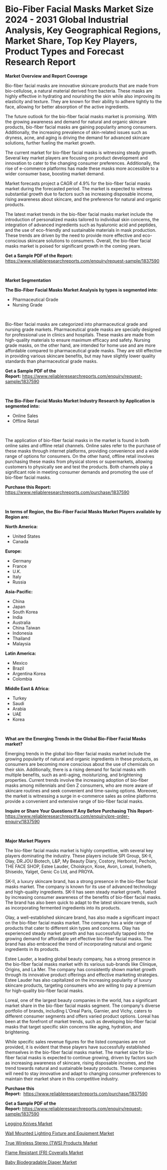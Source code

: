 <p><h1>Bio-Fiber Facial Masks Market Size 2024 - 2031 Global Industrial Analysis, Key Geographical Regions, Market Share, Top Key Players, Product Types and Forecast Research Report</h1></p><p><strong>Market Overview and Report Coverage</strong></p>
<p><p>Bio-fiber facial masks are innovative skincare products that are made from bio-cellulose, a natural material derived from bacteria. These masks are highly effective in hydrating and nourishing the skin while also improving its elasticity and texture. They are known for their ability to adhere tightly to the face, allowing for better absorption of the active ingredients.</p><p>The future outlook for the bio-fiber facial masks market is promising. With the growing awareness and demand for natural and organic skincare products, bio-fiber facial masks are gaining popularity among consumers. Additionally, the increasing prevalence of skin-related issues such as dryness, acne, and aging is driving the demand for advanced skincare solutions, further fueling the market growth.</p><p>The current market for bio-fiber facial masks is witnessing steady growth. Several key market players are focusing on product development and innovation to cater to the changing consumer preferences. Additionally, the rise of e-commerce platforms has made these masks more accessible to a wider consumer base, boosting market demand.</p><p>Market forecasts project a CAGR of 4.9% for the bio-fiber facial masks market during the forecasted period. The market is expected to witness substantial growth due to factors such as increasing disposable income, rising awareness about skincare, and the preference for natural and organic products.</p><p>The latest market trends in the bio-fiber facial masks market include the introduction of personalized masks tailored to individual skin concerns, the integration of advanced ingredients such as hyaluronic acid and peptides, and the use of eco-friendly and sustainable materials in mask production. These trends are driven by the need to provide more effective and eco-conscious skincare solutions to consumers. Overall, the bio-fiber facial masks market is poised for significant growth in the coming years.</p></p>
<p><strong>Get a Sample PDF of the Report:</strong> <a href="https://www.reliableresearchreports.com/enquiry/request-sample/1837590">https://www.reliableresearchreports.com/enquiry/request-sample/1837590</a></p>
<p>&nbsp;</p>
<p><strong>Market Segmentation</strong></p>
<p><strong>The Bio-Fiber Facial Masks Market Analysis by types is segmented into:</strong></p>
<p><ul><li>Pharmaceutical Grade</li><li>Nursing Grade</li></ul></p>
<p>&nbsp;</p>
<p><p>Bio-fiber facial masks are categorized into pharmaceutical grade and nursing grade markets. Pharmaceutical grade masks are specially designed for professional use in clinics and hospitals. These masks are made from high-quality materials to ensure maximum efficacy and safety. Nursing grade masks, on the other hand, are intended for home use and are more affordable compared to pharmaceutical grade masks. They are still effective in providing various skincare benefits, but may have slightly lower quality standards than pharmaceutical grade masks.</p></p>
<p><strong>Get a Sample PDF of the Report:</strong>&nbsp;<a href="https://www.reliableresearchreports.com/enquiry/request-sample/1837590">https://www.reliableresearchreports.com/enquiry/request-sample/1837590</a></p>
<p>&nbsp;</p>
<p><strong>The Bio-Fiber Facial Masks Market Industry Research by Application is segmented into:</strong></p>
<p><ul><li>Online Sales</li><li>Offline Retail</li></ul></p>
<p>&nbsp;</p>
<p><p>The application of bio-fiber facial masks in the market is found in both online sales and offline retail channels. Online sales refer to the purchase of these masks through internet platforms, providing convenience and a wide range of options for consumers. On the other hand, offline retail involves purchasing these masks from physical stores or supermarkets, allowing customers to physically see and test the products. Both channels play a significant role in meeting consumer demands and promoting the use of bio-fiber facial masks.</p></p>
<p><strong>Purchase this Report:</strong>&nbsp; <a href="https://www.reliableresearchreports.com/purchase/1837590">https://www.reliableresearchreports.com/purchase/1837590</a></p>
<p>&nbsp;</p>
<p><strong>In terms of Region, the Bio-Fiber Facial Masks Market Players available by Region are:</strong></p>
<p>
    <p> <strong> North America: </strong>
        <ul>
            <li>United States</li>
            <li>Canada</li>
        </ul>
        </p> 
    <p> <strong> Europe: </strong>
        <ul>
            <li>Germany</li>
            <li>France</li>
            <li>U.K.</li>
            <li>Italy</li>
            <li>Russia</li>
        </ul>
        </p> 
    <p> <strong> Asia-Pacific: </strong>
        <ul>
            <li>China</li>
            <li>Japan</li>
            <li>South Korea</li>
            <li>India</li>
            <li>Australia</li>
            <li>China Taiwan</li>
            <li>Indonesia</li>
            <li>Thailand</li>
            <li>Malaysia</li>
        </ul>
        </p> 
    <p> <strong> Latin America: </strong>
        <ul>
            <li>Mexico</li>
            <li>Brazil</li>
            <li>Argentina Korea</li>
            <li>Colombia</li>
        </ul>
        </p> 
    <p> <strong> Middle East & Africa: </strong>
        <ul>
            <li>Turkey</li>
            <li>Saudi</li>
            <li>Arabia</li>
            <li>UAE</li>
            <li>Korea</li>
        </ul>
    </p>
    </p>
<p>&nbsp;</p>
<p><strong>What are the Emerging Trends in the Global Bio-Fiber Facial Masks market?</strong></p>
<p><p>Emerging trends in the global bio-fiber facial masks market include the growing popularity of natural and organic ingredients in these products, as consumers are becoming more conscious about the use of chemicals on their skin. Additionally, there is a rising demand for facial masks with multiple benefits, such as anti-aging, moisturizing, and brightening properties. Current trends involve the increasing adoption of bio-fiber masks among millennials and Gen Z consumers, who are more aware of skincare routines and seek convenient and time-saving options. Moreover, the market is witnessing a surge in e-commerce sales as online platforms provide a convenient and extensive range of bio-fiber facial masks.</p></p>
<p><strong>Inquire or Share Your Questions If Any Before Purchasing This Report</strong>- <a href="https://www.reliableresearchreports.com/enquiry/pre-order-enquiry/1837590">https://www.reliableresearchreports.com/enquiry/pre-order-enquiry/1837590</a></p>
<p>&nbsp;</p>
<p><strong>Major Market Players</strong></p>
<p><p>The bio-fiber facial masks market is highly competitive, with several key players dominating the industry. These players include SPI Group, SK-II, Olay, DR.JOU Biotech, L&P, My Beauty Diary, Costory, Herborist, Pechoin, THE FACE SHOP, Estee Lauder, Choiskycn, Kose, Avon, Loreal, Inoherb, Shiseido, Yalget, Genic Co Ltd, and PROYA.</p><p>SK-II, a luxury skincare brand, has a strong presence in the bio-fiber facial masks market. The company is known for its use of advanced technology and high-quality ingredients. SK-II has seen steady market growth, fueled by increasing consumer awareness of the benefits of bio-fiber facial masks. The brand has also been quick to adapt to the latest skincare trends, such as incorporating fermented ingredients into its products.</p><p>Olay, a well-established skincare brand, has also made a significant impact on the bio-fiber facial masks market. The company has a wide range of products that cater to different skin types and concerns. Olay has experienced steady market growth and has successfully tapped into the growing demand for affordable yet effective bio-fiber facial masks. The brand has also embraced the trend of incorporating natural and organic ingredients in its products.</p><p>Estee Lauder, a leading global beauty company, has a strong presence in the bio-fiber facial masks market with its various sub-brands like Clinique, Origins, and La Mer. The company has consistently shown market growth through its innovative product offerings and effective marketing strategies. Estee Lauder has also capitalized on the increasing popularity of luxury skincare products, targeting consumers who are willing to pay a premium for high-quality bio-fiber facial masks.</p><p>Loreal, one of the largest beauty companies in the world, has a significant market share in the bio-fiber facial masks segment. The company's diverse portfolio of brands, including L'Oreal Paris, Garnier, and Vichy, caters to different consumer segments and offers varied product options. Loreal has been at the forefront of market trends, such as developing bio-fiber facial masks that target specific skin concerns like aging, hydration, and brightening.</p><p>While specific sales revenue figures for the listed companies are not provided, it is evident that these players have successfully established themselves in the bio-fiber facial masks market. The market size for bio-fiber facial masks is expected to continue growing, driven by factors such as increasing awareness of skincare, rising disposable incomes, and the trend towards natural and sustainable beauty products. These companies will need to stay innovative and adapt to changing consumer preferences to maintain their market share in this competitive industry.</p></p>
<p><strong>Purchase this Report:</strong>&nbsp;&nbsp;<a href="https://www.reliableresearchreports.com/purchase/1837590">https://www.reliableresearchreports.com/purchase/1837590</a></p>
<p></p>
<p><strong>Get a Sample PDF of the Report:</strong>&nbsp;<a href="https://www.reliableresearchreports.com/enquiry/request-sample/1837590">https://www.reliableresearchreports.com/enquiry/request-sample/1837590</a></p>
<p><p><a href="https://github.com/dringals/Market-Research-Report-List-2/blob/main/legging-knives-market.md">Legging Knives Market</a></p><p><a href="https://github.com/gaydyna/Market-Research-Report-List-2/blob/main/wall-mounted-lighting-fixture-and-equipment-market.md">Wall Mounted Lighting Fixture and Equipment Market</a></p><p><a href="https://github.com/Paul14Anderson63/Market-Research-Report-List-2/blob/main/true-wireless-stereo-tws-products-market.md">True Wireless Stereo (TWS) Products Market</a></p><p><a href="https://github.com/aasishrp01/Market-Research-Report-List-2/blob/main/flame-resistant-fr-coveralls-market.md">Flame Resistant (FR) Coveralls Market</a></p><p><a href="https://github.com/tamvrosiya/Market-Research-Report-List-2/blob/main/baby-biodegradable-diaper-market.md">Baby Biodegradable Diaper Market</a></p></p>